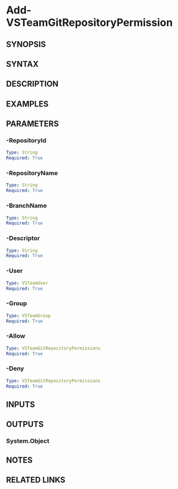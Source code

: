 <!-- #include "./common/header.md" -->

# Add-VSTeamGitRepositoryPermission

## SYNOPSIS

<!-- #include "./synopsis/Add-VSTeamGitRepositoryPermission.md" -->

## SYNTAX

## DESCRIPTION

<!-- #include "./synopsis/Add-VSTeamGitRepositoryPermission.md" -->

## EXAMPLES

## PARAMETERS

<!-- #include "./params/projectName.md" -->

### -RepositoryId

```yaml
Type: String
Required: True
```

### -RepositoryName

```yaml
Type: String
Required: True
```

### -BranchName

```yaml
Type: String
Required: True
```

### -Descriptor

```yaml
Type: String
Required: True
```

### -User

```yaml
Type: VSTeamUser
Required: True
```

### -Group

```yaml
Type: VSTeamGroup
Required: True
```

### -Allow

```yaml
Type: VSTeamGitRepositoryPermissions
Required: True
```

### -Deny

```yaml
Type: VSTeamGitRepositoryPermissions
Required: True
```

## INPUTS

## OUTPUTS

### System.Object

## NOTES

<!-- #include "./common/prerequisites.md" -->

## RELATED LINKS

<!-- #include "./common/related.md" -->
